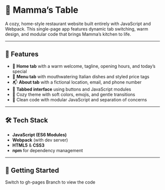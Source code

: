 # 🍝 Mamma’s Table

A cozy, home-style restaurant website built entirely with JavaScript and Webpack. This single-page app features dynamic tab switching, warm design, and modular code that brings Mamma’s kitchen to life.

---

## 🔧 Features

- 🏡 **Home tab** with a warm welcome, tagline, opening hours, and today’s special
- 📖 **Menu tab** with mouthwatering Italian dishes and styled price tags
- 📬 **About tab** with a fictional location, email, and phone number
- 🔄 **Tabbed interface** using buttons and JavaScript modules
- 🎨 Cozy theme with soft colors, emojis, and gentle transitions
- 🧠 Clean code with modular JavaScript and separation of concerns

---

## 🛠️ Tech Stack

- **JavaScript (ES6 Modules)**
- **Webpack** (with dev server)
- **HTML5** & **CSS3**
- **npm** for dependency management

---

## 🚀 Getting Started

Switch to gh-pages Branch to view the code

